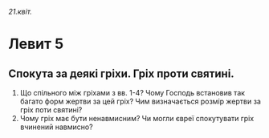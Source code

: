 
_21.квіт._

# Левит 5

## Спокута за деякі гріхи. Гріх проти святині.
1. Що спільного між гріхами з вв. 1-4? Чому Господь встановив так багато форм жертви за цей гріх? Чим визначається розмір жертви за гріх поти святині?
2. Чому гріх має бути ненавмисним?  Чи могли євреї спокутувати гріх вчинений навмисно?
